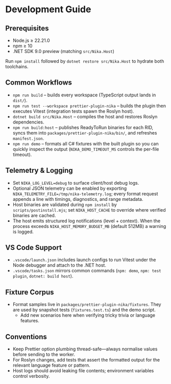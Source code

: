 # Development Guide

## Prerequisites

- Node.js ≥ 22.21.0
- npm ≥ 10
- .NET SDK 9.0 preview (matching `src/Nika.Host`)

Run `npm install` followed by `dotnet restore src/Nika.Host` to hydrate both toolchains.

## Common Workflows

- `npm run build` – builds every workspace (TypeScript output lands in `dist/`).
- `npm run test --workspace prettier-plugin-nika` – builds the plugin then executes Vitest (integration tests spawn the Roslyn host).
- `dotnet build src/Nika.Host` – compiles the host and restores Roslyn dependencies.
- `npm run build:host` – publishes ReadyToRun binaries for each RID, syncs them into `packages/prettier-plugin-nika/bin/`, and refreshes `manifest.json`.
- `npm run demo` – formats all C# fixtures with the built plugin so you can quickly inspect the output (`NIKA_DEMO_TIMEOUT_MS` controls the per-file timeout).

## Telemetry & Logging

- Set `NIKA_LOG_LEVEL=debug` to surface client/host debug logs.
- Optional JSON telemetry can be enabled by exporting `NIKA_TELEMETRY_FILE=/tmp/nika-telemetry.log`; every format request appends a line with timings, diagnostics, and range metadata.
- Host binaries are validated during `npm install` by `scripts/postinstall.mjs`; set `NIKA_HOST_CACHE` to override where verified binaries are cached.
- The host emits structured log notifications (level + context). When the process exceeds `NIKA_HOST_MEMORY_BUDGET_MB` (default 512MB) a warning is logged.

## VS Code Support

- `.vscode/launch.json` includes launch configs to run Vitest under the Node debugger and attach to the .NET host.
- `.vscode/tasks.json` mirrors common commands (`npm: demo`, `npm: test plugin`, `dotnet: build host`).

## Fixture Corpus

- Format samples live in `packages/prettier-plugin-nika/fixtures`. They are used by snapshot tests (`fixtures.test.ts`) and the demo script.
  - Add new scenarios here when verifying tricky trivia or language features.

## Conventions

- Keep Prettier option plumbing thread-safe—always normalise values before sending to the worker.
- For Roslyn changes, add tests that assert the formatted output for the relevant language feature or pattern.
- Host logs should avoid leaking file contents; environment variables control verbosity.
